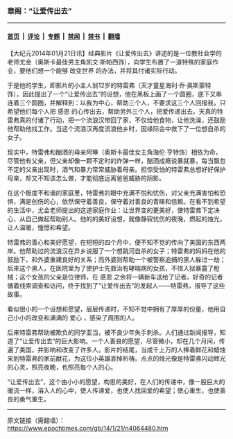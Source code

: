 ### 章阁：“让爱传出去”

---

#### [首页](../../../..?n4064480) &nbsp;|&nbsp; [评论](../../../../../epoch-comment?n4064480) &nbsp;|&nbsp; [专题](../../../../../epoch-special?n4064480) &nbsp;|&nbsp; [禁闻](../../../../../epoch-news?n4064480) &nbsp;|&nbsp; [禁书](../../../../../books?n4064480) &nbsp;|&nbsp; [翻墙](https://github.com/gfw-breaker/nogfw/blob/master/README.md?n4064480)


<div class="post_content" id="artbody" itemprop="articleBody">
 <!-- article content begin -->
 <p>
  【大纪元2014年01月21日讯】经典影片《让爱传出去》讲述的是一位教社会学的老师尤金（奥斯卡最佳男主角凯文·斯帕西饰），向学生布置了一道特殊的家庭作业，要他们想一个能够
  <ok href="https://www.epochtimes.com/gb/tag/%E6%94%B9%E5%8F%98%E4%B8%96%E7%95%8C.html">
   改变世界
  </ok>
  的办法，并将其付诸实际行动。
 </p>
 <p>
  于是他的学生，即影片的小主人翁12岁的特雷弗（天才童星海利‧乔‧奥斯蒙特饰），因此提出了一个“让爱传出去”的设想，他在黑板上画了一个圆圈，底下又串连着三个圆圈，并解释到：以我为中心，帮助三个人，不要求这三个人回报我，只希望他们每个人把
  <ok href="https://www.epochtimes.com/gb/tag/%E6%84%9F%E6%81%A9.html">
   感恩
  </ok>
  的心传出去，帮助另外三个人，把爱传递出去。天真的特雷弗真的付诸了行动，把一个流浪汉带回了家，不仅给他食物，让他洗澡，还鼓励他帮助他找工作。当这个流浪汉再度流浪他乡时，因缘际会中救下了一位想自杀的女子。
 </p>
 <p>
  现实中，特雷弗和酗酒的母亲阿琳（奥斯卡最佳女主角海伦‧亨特饰）相依为命，尽管他有父亲，但父亲却像一颗不定时的炸弹一样，酗酒成瘾说暴就暴，每当飘忽不定的父亲出现时，酒气和暴力常常威胁着母亲。担惊受怕的特雷弗总想好好保护母亲，却又不知该怎么做，才能彻底远离爸爸威胁的阴影。
 </p>
 <p>
  在这个极度不和谐的家庭里，特雷弗的眼中充满不悦和忧伤，对父亲充满害怕和恐惧，满是创伤的心，依然保守着善良，保守着对善良的青睐和信赖。在看不到希望的生活中，尤金老师提出的这道家庭作业：让世界变的更美好，使特雷弗下定决心，从自己做起帮助别人。他的的美好设想，就像静寂忧伤的夜晚，燃起的烛光，让人温暖，憧憬和希望。
 </p>
 <p>
  特雷弗的善心和美好愿望，在短短的四个月中，便不知不觉的传向了美国的东西两岸。他帮助过的流浪汉在异乡说服了一个想跳河自杀的女子；特雷弗的妈妈在他的鼓励下，和外婆重建良好的关系；而外婆则帮助一个被警察追捕的黑人躲过一劫；后来这个黑人，在医院里为了使护士先救治有哮喘病的女孩，不惜入狱暴露了枪械；这个女孩的父亲是位律师，在
  <ok href="https://www.epochtimes.com/gb/tag/%E6%84%9F%E6%81%A9.html">
   感恩
  </ok>
  之余将一辆新车送给了记者。好奇的记者循着线索调查和访问，终于找到了“让爱传出去”的发起人——特雷弗，报导了这些故事。
 </p>
 <p>
  看似很小的一个设想和愿望，层层传递时，不知不觉中拥有了厚厚的份量，他用自己小小的改变和满满的
  <ok href="https://www.epochtimes.com/gb/tag/%E7%88%B1%E5%BF%83.html">
   爱心
  </ok>
  ，感染了周围的人。
 </p>
 <p>
  后来特雷弗帮助被欺负的同学亚当，被不良少年失手刺杀。人们通过新闻报导，知道了“让爱传出去”的巨大影响。一个人善良的愿望，尽管微小，却在几个月间，传遍了美国，并影响和改变了许多人。影片的结尾，当成千上万的人捧着鲜花和蜡烛来到特雷弗的家前献花，为这位小英雄哀悼祈祷。点点的烛光像是特雷弗闪动辉光的心灵，照亮夜晚，也照亮每个人的心。
 </p>
 <p>
  “让爱传出去”，这个由小小的愿望，构思的美好，在人们的传递中，像一股巨大的暖流一样，溶入人的心中，使人传递爱，也使人找回爱的希望；使心重生，也使善良的勇气重生。
 </p>
 <!-- article content end -->
 <div id="below_article_ad">
 </div>
</div>


---

原文链接（需翻墙）：https://www.epochtimes.com/gb/14/1/21/n4064480.htm